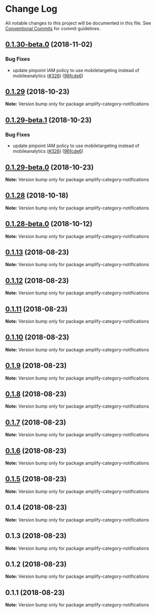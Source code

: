 # Change Log

All notable changes to this project will be documented in this file.
See [Conventional Commits](https://conventionalcommits.org) for commit guidelines.

<a name="0.1.30-beta.0"></a>
## [0.1.30-beta.0](https://github.com/aws-amplify/amplify-cli/compare/amplify-category-notifications@0.1.13...amplify-category-notifications@0.1.30-beta.0) (2018-11-02)


### Bug Fixes

* update pinpoint IAM policy to use mobiletargeting instead of mobileanalytics ([#326](https://github.com/aws-amplify/amplify-cli/issues/326)) ([96fcde6](https://github.com/aws-amplify/amplify-cli/commit/96fcde6))




<a name="0.1.29"></a>
## [0.1.29](https://github.com/aws-amplify/amplify-cli/compare/amplify-category-notifications@0.1.29-beta.1...amplify-category-notifications@0.1.29) (2018-10-23)




**Note:** Version bump only for package amplify-category-notifications

<a name="0.1.29-beta.1"></a>
## [0.1.29-beta.1](https://github.com/aws-amplify/amplify-cli/compare/amplify-category-notifications@0.1.29-beta.0...amplify-category-notifications@0.1.29-beta.1) (2018-10-23)


### Bug Fixes

* update pinpoint IAM policy to use mobiletargeting instead of mobileanalytics ([#326](https://github.com/aws-amplify/amplify-cli/issues/326)) ([96fcde6](https://github.com/aws-amplify/amplify-cli/commit/96fcde6))




<a name="0.1.29-beta.0"></a>
## [0.1.29-beta.0](https://github.com/aws-amplify/amplify-cli/compare/amplify-category-notifications@0.1.13...amplify-category-notifications@0.1.29-beta.0) (2018-10-23)




**Note:** Version bump only for package amplify-category-notifications

<a name="0.1.28"></a>
## [0.1.28](https://github.com/aws-amplify/amplify-cli/compare/amplify-category-notifications@0.1.28-beta.0...amplify-category-notifications@0.1.28) (2018-10-18)




**Note:** Version bump only for package amplify-category-notifications

<a name="0.1.28-beta.0"></a>
## [0.1.28-beta.0](https://github.com/aws-amplify/amplify-cli/compare/amplify-category-notifications@0.1.13...amplify-category-notifications@0.1.28-beta.0) (2018-10-12)




**Note:** Version bump only for package amplify-category-notifications

<a name="0.1.13"></a>
## [0.1.13](https://github.com/aws-amplify/amplify-cli/compare/amplify-category-notifications@0.1.12...amplify-category-notifications@0.1.13) (2018-08-23)




**Note:** Version bump only for package amplify-category-notifications

<a name="0.1.12"></a>
## [0.1.12](https://github.com/aws-amplify/amplify-cli/compare/amplify-category-notifications@0.1.11...amplify-category-notifications@0.1.12) (2018-08-23)




**Note:** Version bump only for package amplify-category-notifications

<a name="0.1.11"></a>
## [0.1.11](https://github.com/aws-amplify/amplify-cli/compare/amplify-category-notifications@0.1.9...amplify-category-notifications@0.1.11) (2018-08-23)




**Note:** Version bump only for package amplify-category-notifications

<a name="0.1.10"></a>
## [0.1.10](https://github.com/aws-amplify/amplify-cli/compare/amplify-category-notifications@0.1.9...amplify-category-notifications@0.1.10) (2018-08-23)




**Note:** Version bump only for package amplify-category-notifications

<a name="0.1.9"></a>
## [0.1.9](https://github.com/aws-amplify/amplify-cli/compare/amplify-category-notifications@0.1.8...amplify-category-notifications@0.1.9) (2018-08-23)




**Note:** Version bump only for package amplify-category-notifications

<a name="0.1.8"></a>
## [0.1.8](https://github.com/aws-amplify/amplify-cli/compare/amplify-category-notifications@0.1.7...amplify-category-notifications@0.1.8) (2018-08-23)




**Note:** Version bump only for package amplify-category-notifications

<a name="0.1.7"></a>
## [0.1.7](https://github.com/aws-amplify/amplify-cli/compare/amplify-category-notifications@0.1.6...amplify-category-notifications@0.1.7) (2018-08-23)




**Note:** Version bump only for package amplify-category-notifications

<a name="0.1.6"></a>
## [0.1.6](https://github.com/aws-amplify/amplify-cli/compare/amplify-category-notifications@0.1.5...amplify-category-notifications@0.1.6) (2018-08-23)




**Note:** Version bump only for package amplify-category-notifications

<a name="0.1.5"></a>
## [0.1.5](https://github.com/aws-amplify/amplify-cli/compare/amplify-category-notifications@0.1.4...amplify-category-notifications@0.1.5) (2018-08-23)




**Note:** Version bump only for package amplify-category-notifications

<a name="0.1.4"></a>
## 0.1.4 (2018-08-23)




**Note:** Version bump only for package amplify-category-notifications

<a name="0.1.3"></a>
## 0.1.3 (2018-08-23)




**Note:** Version bump only for package amplify-category-notifications

<a name="0.1.2"></a>
## 0.1.2 (2018-08-23)




**Note:** Version bump only for package amplify-category-notifications

<a name="0.1.1"></a>
## 0.1.1 (2018-08-23)




**Note:** Version bump only for package amplify-category-notifications
